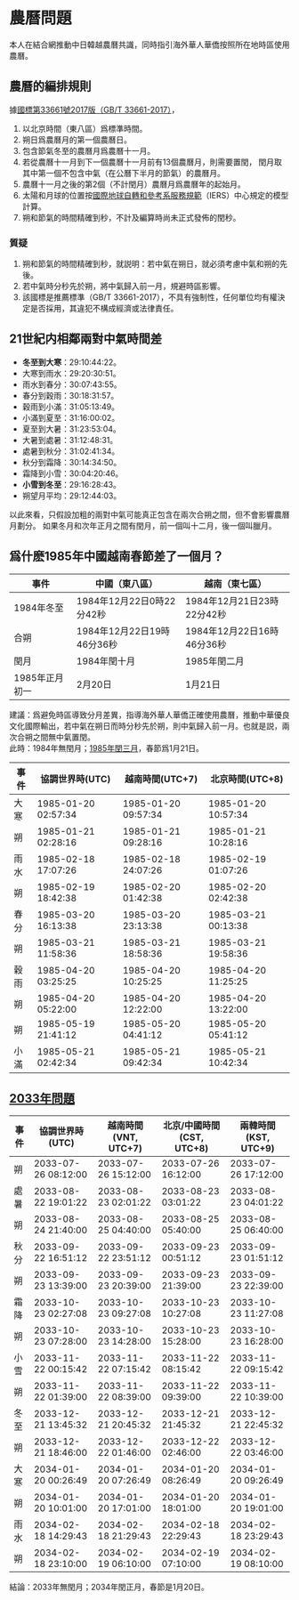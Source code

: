 # 農曆問題
本人在結合網推動中日韓越農曆共識，同時指引海外華人華僑按照所在地時區使用農曆。
## 農曆的編排規則
據[國標第33661號2017版（GB/T 33661-2017）](http://c.gb688.cn/bzgk/gb/showGb?type=online&hcno=E107EA4DE9725EDF819F33C60A44B296)，
1. 以北京時間（東八區）爲標準時間。
2. 朔日爲農曆月的第一個農曆日。
3. 包含節氣冬至的農曆月爲農曆十一月。
4. 若從農曆十一月到下一個農曆十一月前有13個農曆月，則需要置閏，
   閏月取其中第一個不包含中氣（在公曆下半月的節氣）的農曆月。
5. 農曆十一月之後的第2個（不計閏月）農曆月爲農曆年的起始月。
6. 太陽和月球的位置按[國際地球自轉和參考系服務規範](https://datacenter.iers.org/eop.php)（IERS）中心規定的模型計算。
7. 朔和節氣的時間精確到秒，不計及編算時尚未正式發佈的閏秒。
### 質疑
1. 朔和節氣的時間精確到秒，就説明：若中氣在朔日，就必須考慮中氣和朔的先後。
2. 若中氣時分秒先於朔，將中氣歸入前一月，規避時區影響。
3. 該國標是推薦標準（GB/T 33661-2017），不具有強制性，任何單位均有權決定是否採用，其違犯不構成經濟或法律責任。

## 21世紀内相鄰兩對中氣時間差
- **冬至到大寒**：29:10:44:22。
- 大寒到雨水：29:20:30:51。
- 雨水到春分：30:07:43:55。
- 春分到穀雨：30:18:31:57。
- 穀雨到小滿：31:05:13:49。
- 小滿到夏至：31:16:00:02。
- 夏至到大暑：31:23:53:04。
- 大暑到處暑：31:12:48:31。
- 處暑到秋分：31:02:41:34。
- 秋分到霜降：30:14:34:50。
- 霜降到小雪：30:04:20:46。
- **小雪到冬至**：29:16:28:43。
- 朔望月平均：29:12:44:03。

以此來看，只假設加粗的兩對中氣可能真正包含在兩次合朔之間，但不會影響農曆月劃分。
如果冬月和次年正月之間有閏月，前一個叫十二月，後一個叫臘月。

## 爲什麽1985年中國越南春節差了一個月？
|事件|中國（東八區）|越南（東七區）
|-|-|-
|1984年冬至|1984年12月22日0時22分42秒|1984年12月21日23時22分42秒
|合朔|1984年12月22日19時46分36秒|1984年12月22日16時46分36秒
|閏月|1984年閏十月|1985年閏二月
|1985年正月初一|2月20日|1月21日

建議：爲避免時區導致分月差異，指導海外華人華僑正確使用農曆，推動中華優良文化國際輸出，若中氣在朔日而時分秒先於朔，則中氣歸入前一月。也就是説，兩次合朔之間無中氣置閏。\
此時：1984年無閏月；[1985年閏三月](http://informatik.uni-leipzig.de/~duc/amlich/calrules_en.html)，春節爲1月21日。

|事件|協調世界時(UTC)|越南時間(UTC+7)|北京時間(UTC+8)
|-|-|-|-
|大寒|1985-01-20 02:57:34|1985-01-20 09:57:34|1985-01-20 10:57:34
|朔|1985-01-21 02:28:16|1985-01-21 09:28:16|1985-01-21 10:28:16
|雨水|1985-02-18 17:07:26|1985-02-18 24:07:26|1985-02-19 01:07:26
|朔|1985-02-19 18:42:38|1985-02-20 01:42:38|1985-02-20 02:42:38
|春分|1985-03-20 16:13:38|1985-03-20 23:13:38|1985-03-21 00:13:38
|朔|1985-03-21 11:58:36|1985-03-21 18:58:36|1985-03-21 19:58:36
|穀雨|1985-04-20 03:25:25|1985-04-20 10:25:25|1985-04-20 11:25:25
|朔|1985-04-20 05:22:00|1985-04-20 12:22:00|1985-04-20 13:22:00
|朔|1985-05-19 21:41:12|1985-05-20 04:41:12|1985-05-20 05:41:12
|小滿|1985-05-21 02:42:34|1985-05-21 09:42:34|1985-05-21 10:42:34

## [2033年問題](https://zh.wikipedia.org/wiki/2033年問題)
|事件|協調世界時(UTC)|越南時間(VNT, UTC+7)|北京/中國時間(CST, UTC+8)|兩韓時間(KST, UTC+9)
|-|-|-|-|-
|朔|2033-07-26 08:12:00|2033-07-26 15:12:00|2033-07-26 16:12:00|2033-07-26 17:12:00
|處暑|2033-08-22 19:01:22|2033-08-23 02:01:22|2033-08-23 03:01:22|2033-08-23 04:01:22
|朔|2033-08-24 21:40:00|2033-08-25 04:40:00|2033-08-25 05:40:00|2033-08-25 06:40:00
|秋分|2033-09-22 16:51:12|2033-09-22 23:51:12|2033-09-23 00:51:12|2033-09-23 01:51:12
|朔|2033-09-23 13:39:00|2033-09-23 20:39:00|2033-09-23 21:39:00|2033-09-23 22:39:00
|霜降|2033-10-23 02:27:08|2033-10-23 09:27:08|2033-10-23 10:27:08|2033-10-23 11:27:08
|朔|2033-10-23 07:28:00|2033-10-23 14:28:00|2033-10-23 15:28:00|2033-10-23 16:28:00
|小雪|2033-11-22 00:15:42|2033-11-22 07:15:42|2033-11-22 08:15:42|2033-11-22 09:15:42
|朔|2033-11-22 01:39:00|2033-11-22 08:39:00|2033-11-22 09:39:00|2033-11-22 10:39:00
|冬至|2033-12-21 13:45:32|2033-12-21 20:45:32|2033-12-21 21:45:32|2033-12-21 22:45:32
|朔|2033-12-21 18:46:00|2033-12-22 01:46:00|2033-12-22 02:46:00|2033-12-22 03:46:00
|大寒|2034-01-20 00:26:49|2034-01-20 07:26:49|2034-01-20 08:26:49|2034-01-20 09:26:49
|朔|2034-01-20 10:01:00|2034-01-20 17:01:00|2034-01-20 18:01:00|2034-01-20 19:01:00
|雨水|2034-02-18 14:29:43|2034-02-18 21:29:43|2034-02-18 22:29:43|2034-02-18 23:29:43
|朔|2034-02-18 23:10:00|2034-02-19 06:10:00|2034-02-19 07:10:00|2034-02-19 08:10:00

結論：2033年無閏月；2034年閏正月，春節是1月20日。

